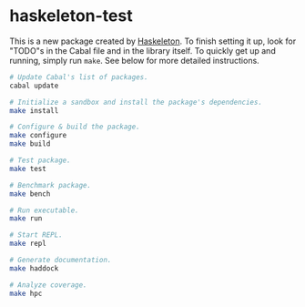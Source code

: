 # haskeleton-test

This is a new package created by [Haskeleton][]. To finish setting it up, look
for "TODO"s in the Cabal file and in the library itself. To quickly get up and
running, simply run `make`. See below for more detailed instructions.

[haskeleton]: http://taylor.fausak.me/haskeleton/

``` sh
# Update Cabal's list of packages.
cabal update

# Initialize a sandbox and install the package's dependencies.
make install

# Configure & build the package.
make configure
make build

# Test package.
make test

# Benchmark package.
make bench

# Run executable.
make run

# Start REPL.
make repl

# Generate documentation.
make haddock

# Analyze coverage.
make hpc
```
